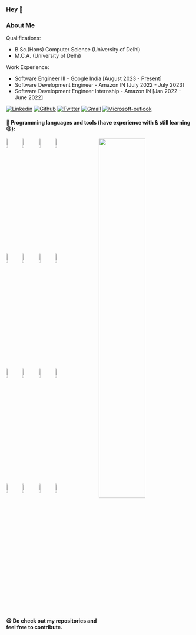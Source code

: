 ### Hey 👋

### About Me

Qualifications:
- B.Sc.(Hons) Computer Science (University of Delhi)
- M.C.A. (University of Delhi)

Work Experience:
- Software Engineer III - Google India [August 2023 - Present]
- Software Development Engineer - Amazon IN [July 2022 - July 2023]
- Software Development Engineer Internship - Amazon IN [Jan 2022 - June 2022]

<!--
Interests:
- Thinking and creating solutions for real world tech problems (When I feel productive)
- Solving DSA problems and logical puzzles now and then
- Playing chess and reading tech blogs
- Brainstorming on ideas (Any interesting idea whatsoever)
-->

<!-- I like to develop mobile and web applications and have a keen interest in solving algorithmic and DS problems. -->

[![Linkedin](https://img.shields.io/badge/-LinkedIn-blue?style=flat&logo=Linkedin&logoColor=white)](https://www.linkedin.com/in/anurag-joshi-0581a9127/)
[![Github](https://img.shields.io/badge/-Github-000?style=flat&logo=Github&logoColor=white)](https://github.com/anuragjoshi3519)
[![Twitter](https://img.shields.io/badge/-Twitter-blue?style=flat&logo=Twitter&logoColor=white)](https://twitter.com/anurag_jo)
[![Gmail](https://img.shields.io/badge/-Gmail-red?style=flat&logo=Gmail&logoColor=white)](mailto:anuragjoshi.mca19.du@gmail.com)
[![Microsoft-outlook](https://img.shields.io/badge/Microsoft%20Outlook-0078D4?logo=microsoft-outlook&logoColor=white&style=flat)](mailto:anurag_joshi@outlook.com)

<!-- #### :page_facing_up: My Certifications: -->
<!-- - TensorFlow Developer Professional Course - Coursera [:arrow_right:](https://www.coursera.org/account/accomplishments/specialization/certificate/T735KV2VCKPM) -->
<!-- - Applied Data Science Module - WorldQuant University [:arrow_right:](https://wqu.thedataincubator.com/certificate/5418037578563584_full) -->
<!-- - Deep Learning Specialization - Coursera [:arrow_right:](https://www.coursera.org/account/accomplishments/specialization/ACYY3LNGQT6W) -->
<!-- - Machine Learning Online Course - CodingBlocks [:arrow_right:](https://online.codingblocks.com/app/certificates/CBOL-24061-c9cd) -->

<!-- #### 🌱 Currently occupied with: -->
<!-- - Android (Flutter) and web (ReactJS) application development. -->
<!-- - Learning Data Science and Machine Learning. -->
<!-- - Solving DSA problems. -->

#### :pencil: Programming languages and tools (have experience with & still learning :wink:): 
<p>
	<img width="50%" align="right" src="https://github-readme-stats.vercel.app/api?username=anuragjoshi3519&show_icons=true&hide_border=true" />

<code><img width="8%" src="https://www.vectorlogo.zone/logos/python/python-ar21.svg"></code>
<code><img width="8%" src="https://www.vectorlogo.zone/logos/dartlang/dartlang-ar21.svg"></code>
<code><img width="8%" src="https://www.vectorlogo.zone/logos/java/java-ar21.svg"></code>
<code><img width="8%" src="https://www.vectorlogo.zone/logos/pocoo_flask/pocoo_flask-ar21.svg"></code>
<br />
<code><img width="8%" src="https://www.vectorlogo.zone/logos/tensorflow/tensorflow-ar21.svg"></code>
<code><img width="8%" src="https://www.vectorlogo.zone/logos/mysql/mysql-ar21.svg"></code>
<code><img width="8%" src="https://www.vectorlogo.zone/logos/visualstudio_code/visualstudio_code-ar21.svg"></code>
<code><img width="8%" src="https://www.vectorlogo.zone/logos/reactjs/reactjs-ar21.svg"></code>
<br />
<code><img width="8%" src="https://www.vectorlogo.zone/logos/electronjs/electronjs-ar21.svg"></code>
<code><img width="8%" src="https://www.vectorlogo.zone/logos/google_cloud/google_cloud-ar21.svg"></code>
<code><img width="8%" src="https://www.vectorlogo.zone/logos/docker/docker-ar21.svg"></code>
<code><img width="8%" src="https://www.vectorlogo.zone/logos/git-scm/git-scm-ar21.svg"></code>
<br />
<code><img width="8%" src="https://www.vectorlogo.zone/logos/jupyter/jupyter-ar21.svg"></code>
<code><img width="8%" src="https://www.vectorlogo.zone/logos/nodejs/nodejs-ar21.svg"></code>
<code><img width="8%" src="https://www.vectorlogo.zone/logos/gnu_bash/gnu_bash-ar21.svg"></code>
<code><img width="8%" src="https://www.vectorlogo.zone/logos/flutterio/flutterio-ar21.svg"></code>

</p>
<br/>

<!--- ![](https://komarev.com/ghpvc/?username=anuragjoshi3519&color=green) --->

#### :smiley: Do check out my repositories and feel free to contribute.
